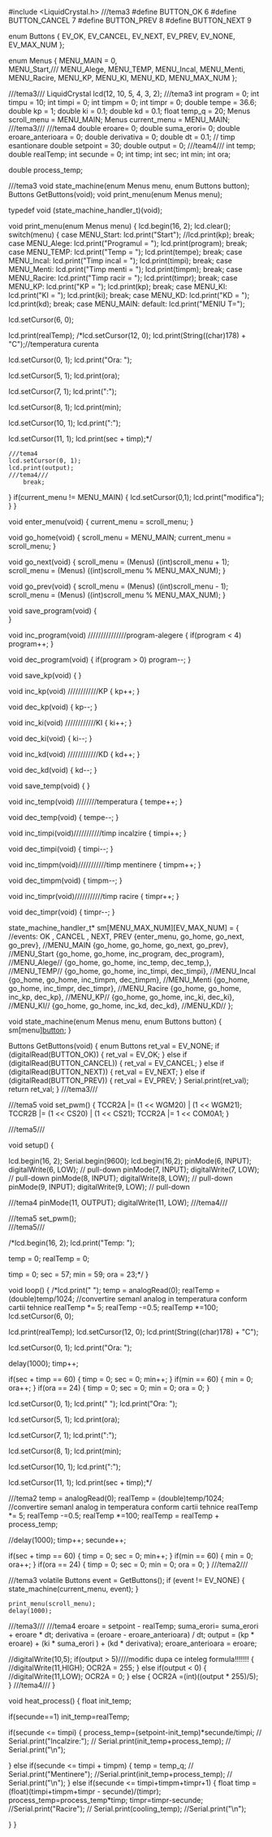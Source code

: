 
#include <LiquidCrystal.h>
///tema3
#define BUTTON_OK 6
#define BUTTON_CANCEL 7
#define BUTTON_PREV 8
#define BUTTON_NEXT 9

enum Buttons {
  EV_OK,
  EV_CANCEL,
  EV_NEXT,
  EV_PREV,
  EV_NONE,
  EV_MAX_NUM
};

enum Menus {
  MENU_MAIN = 0,  
  MENU_Start,///
  MENU_Alege,
  MENU_TEMP,
  MENU_Incal,
  MENU_Menti,
  MENU_Racire,
  MENU_KP,
  MENU_KI,
  MENU_KD,
  MENU_MAX_NUM
};


///tema3///
LiquidCrystal lcd(12, 10, 5, 4, 3, 2);
///tema3
int program = 0;
int timpu = 10;
int timpi = 0;
int timpm = 0;
int timpr = 0;
double tempe = 36.6;
double kp = 1;
double ki = 0.1;
double kd = 0.1;
float temp_q = 20;
Menus scroll_menu = MENU_MAIN;
Menus current_menu =  MENU_MAIN;
///tema3///
///tema4
 double eroare= 0;
 double suma_erori= 0;
 double eroare_anterioara = 0;
 double derivativa = 0;
 double dt = 0.1; // timp esantionare
 double setpoint = 30;
 double output = 0;
///team4///
int temp;
double realTemp;
int secunde = 0;
int timp;
int sec;
int min;
int ora;

double process_temp;

///tema3
void state_machine(enum Menus menu, enum Buttons button);
Buttons GetButtons(void);
void print_menu(enum Menus menu);

typedef void (state_machine_handler_t)(void);

void print_menu(enum Menus menu)
{
  lcd.begin(16, 2);
  lcd.clear();
  switch(menu)
  {
    case MENU_Start:
    	lcd.print("Start");
    	//lcd.print(kp);
    	break;
    case MENU_Alege:
    	lcd.print("Programul = ");
    	lcd.print(program);
    	break;
    case MENU_TEMP:
    	lcd.print("Temp = ");
    	lcd.print(tempe);
    	break;
    case MENU_Incal:
    	lcd.print("Timp incal = ");
    	lcd.print(timpi);
    	break;
    case MENU_Menti:
    	lcd.print("Timp menti = ");
    	lcd.print(timpm);
    	break;
    case MENU_Racire:
    	lcd.print("Timp racir = ");
    	lcd.print(timpr);
    	break;
    case MENU_KP:
    	lcd.print("KP = ");
    	lcd.print(kp);
    	break;
    case MENU_KI:
    	lcd.print("KI = ");
    	lcd.print(ki);
    	break;
    case MENU_KD:
    	lcd.print("KD = ");
    	lcd.print(kd);
    	break;
    case MENU_MAIN:
    default:
   lcd.print("MENIU T=");
   
  lcd.setCursor(6, 0);
  
  lcd.print(realTemp);
  /*lcd.setCursor(12, 0);
  lcd.print(String((char)178) + "C");//temperatura curenta  
  
  lcd.setCursor(0, 1);
  lcd.print("Ora: ");
  
  lcd.setCursor(5, 1);
  lcd.print(ora);
  
  lcd.setCursor(7, 1);
  lcd.print(":");
  
  lcd.setCursor(8, 1);
  lcd.print(min);
  
  lcd.setCursor(10, 1);
  lcd.print(":");
  
  lcd.setCursor(11, 1);
  lcd.print(sec + timp);*/
    
    ///tema4
    lcd.setCursor(0, 1);
    lcd.print(output);
    ///tema4///
   		break;
  }
  if(current_menu != MENU_MAIN)
  {
  	lcd.setCursor(0,1);
  	lcd.print("modifica");
  }
}

void enter_menu(void)
{
  current_menu = scroll_menu;
}

void go_home(void)
{
  scroll_menu = MENU_MAIN;
  current_menu = scroll_menu;
}

void go_next(void)
{
  scroll_menu = (Menus) ((int)scroll_menu + 1);
  scroll_menu = (Menus) ((int)scroll_menu % MENU_MAX_NUM);
}

void go_prev(void)
{
  scroll_menu = (Menus) ((int)scroll_menu - 1);
  scroll_menu = (Menus) ((int)scroll_menu % MENU_MAX_NUM);
}

void save_program(void)
{  
}

void inc_program(void) ///////////////program-alegere
{
  if(program < 4)
    program++;
}

void dec_program(void)
{
  if(program > 0)
    program--;
}

void save_kp(void)
{
}

void inc_kp(void) ////////////KP
{
  kp++;
}

void dec_kp(void)
{
  kp--;
}

void inc_ki(void) ////////////KI
{
  ki++;
}

void dec_ki(void)
{
  ki--;
}

void inc_kd(void) ////////////KD
{
  kd++;
}

void dec_kd(void)
{
  kd--;
}

void save_temp(void)
{
}

void inc_temp(void) ////////temperatura
{
  tempe++;
}

void dec_temp(void)
{
  tempe--;
}

void inc_timpi(void)///////////timp incalzire
{
  timpi++;
}

void dec_timpi(void)
{
  timpi--;
}

void inc_timpm(void)///////////timp mentinere
{
  timpm++;
}

void dec_timpm(void)
{
  timpm--;
}

void inc_timpr(void)///////////timp racire
{
  timpr++;
}

void dec_timpr(void)
{
  timpr--;
}


state_machine_handler_t* sm[MENU_MAX_NUM][EV_MAX_NUM] = 
{ //events: OK , CANCEL , NEXT, PREV
  {enter_menu, go_home, go_next, go_prev},  //MENU_MAIN
  {go_home, go_home, go_next, go_prev},	//MENU_Start
  {go_home, go_home, inc_program, dec_program},	//MENU_Alege//
  {go_home, go_home, inc_temp, dec_temp,},	//MENU_TEMP//
  {go_home, go_home, inc_timpi, dec_timpi},	//MENU_Incal
  {go_home, go_home, inc_timpm, dec_timpm},	//MENU_Menti
  {go_home, go_home, inc_timpr, dec_timpr},	//MENU_Racire
  {go_home, go_home, inc_kp, dec_kp},	//MENU_KP//
  {go_home, go_home, inc_ki, dec_ki},	//MENU_KI//
  {go_home, go_home, inc_kd, dec_kd},	//MENU_KD//
};

void state_machine(enum Menus menu, enum Buttons button)
{
  sm[menu][button]();
}

Buttons GetButtons(void)
{
  enum Buttons ret_val = EV_NONE;
  if (digitalRead(BUTTON_OK))
  {
    ret_val = EV_OK;
  }
  else if (digitalRead(BUTTON_CANCEL))
  {
    ret_val = EV_CANCEL;
  }
  else if (digitalRead(BUTTON_NEXT))
  {
    ret_val = EV_NEXT;
  }
  else if (digitalRead(BUTTON_PREV))
  {
    ret_val = EV_PREV;
  }
  Serial.print(ret_val);
  return ret_val;
}
///tema3///

///tema5
void set_pwm()
{
  TCCR2A |= (1 << WGM20) | (1 << WGM21); 
  TCCR2B |= (1 << CS20) | (1 << CS21);
  TCCR2A |= 1 << COM0A1;
}


///tema5///

void setup() 
{

  lcd.begin(16, 2);
  Serial.begin(9600);
  lcd.begin(16,2);
  pinMode(6, INPUT);
  digitalWrite(6, LOW); // pull-down
    pinMode(7, INPUT);
  digitalWrite(7, LOW); // pull-down
    pinMode(8, INPUT);
  digitalWrite(8, LOW); // pull-down
    pinMode(9, INPUT);
  digitalWrite(9, LOW); // pull-down
  
  ///tema4
  pinMode(11, OUTPUT);
  digitalWrite(11, LOW);
  ///tema4///
  
  ///tema5
  set_pwm();  
  ///tema5///
  
  /*lcd.begin(16, 2);
  lcd.print("Temp: ");
  
  temp = 0;
  realTemp = 0;
  
  timp = 0;
  sec = 57;
  min = 59;
  ora = 23;*/
}

void loop() 
{
  /*lcd.print("                ");
  temp = analogRead(0);
  realTemp = (double)temp/1024; //convertire semanl analog in temperatura conform cartii tehnice
  realTemp *= 5;
  realTemp -=0.5;
  realTemp *=100;
  lcd.setCursor(6, 0);
  
  lcd.print(realTemp);
  lcd.setCursor(12, 0);
  lcd.print(String((char)178) + "C");
  
  lcd.setCursor(0, 1);
  lcd.print("Ora: ");
  
  delay(1000);
  timp++;
  
  if(sec + timp == 60)
  {
    timp = 0;
    sec = 0;
    min++;
  }
  if(min == 60)
  {
   min = 0;
   ora++;
  }
  if(ora == 24)
  {
    timp = 0;
  	sec = 0;
    min = 0;
    ora = 0;
  }
  
  
  lcd.setCursor(0, 1);
  lcd.print("                ");
  lcd.print("Ora: ");
  
  lcd.setCursor(5, 1);
  lcd.print(ora);
  
  lcd.setCursor(7, 1);
  lcd.print(":");
  
  lcd.setCursor(8, 1);
  lcd.print(min);
  
  lcd.setCursor(10, 1);
  lcd.print(":");
  
  lcd.setCursor(11, 1);
  lcd.print(sec + timp);*/
  
  ///tema2
  temp = analogRead(0);
  realTemp = (double)temp/1024; //convertire semanl analog in temperatura conform cartii tehnice
  realTemp *= 5;
  realTemp -=0.5;
  realTemp *=100;
  realTemp = realTemp + process_temp;
  
  //delay(1000);
  timp++;
  secunde++;
  
  if(sec + timp == 60)
  {
    timp = 0;
    sec = 0;
    min++;
  }
  if(min == 60)
  {
   min = 0;
   ora++;
  }
  if(ora == 24)
  {
    timp = 0;
  	sec = 0;
    min = 0;
    ora = 0;
  }
  ///tema2///
  
  ///tema3
  volatile Buttons event = GetButtons();
  if (event != EV_NONE)
  {
    state_machine(current_menu, event);
  }
  
    print_menu(scroll_menu);
    delay(1000);
  ///tema3///
  ///tema4
    eroare = setpoint - realTemp;
    suma_erori= suma_erori + eroare * dt;
    derivativa = (eroare - eroare_anterioara) / dt;
    output = (kp * eroare) + (ki * suma_erori ) + (kd * derivativa);
    eroare_anterioara = eroare;
    
  
  //digitalWrite(10,5);
  if(output > 5)////modific dupa ce inteleg formula!!!!!!!
  {
  //digitalWrite(11,HIGH);
  OCR2A = 255;
  }
  else if(output < 0)
  {
  //digitalWrite(11,LOW);
  OCR2A = 0;
  }
  else
  {
  OCR2A =(int)((output * 255)/5);  
  }
  ///tema4///
}

void heat_process()
{ 
  float init_temp;
  
  if(secunde==1)
    init_temp=realTemp;

  if(secunde <= timpi)
  {
    process_temp=(setpoint-init_temp)*secunde/timpi;
   // Serial.print("Incalzire:");
   // Serial.print(init_temp+process_temp);
   // Serial.print("\n");

  }
  else if(secunde <= timpi + timpm)
  { 
    temp = temp_q;
   // Serial.print("Mentinere");
    //Serial.print(init_temp+process_temp);
   // Serial.print("\n");
  }
  else if(secunde <= timpi+timpm+timpr+1)
  { 
     float timp =(float)(timpi+timpm+timpr - secunde)/(timpr);
     process_temp=process_temp*timp;
     timpr=timpr-secunde;
     //Serial.print("Racire");
    // Serial.print(cooling_temp);
     //Serial.print("\n");

  }
}
